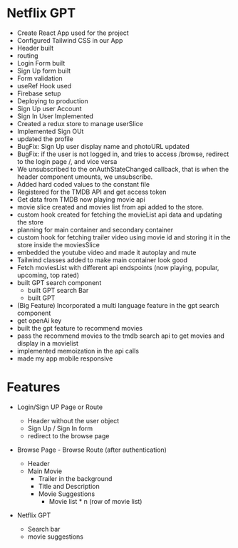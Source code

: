 # Netflix GPT

- Create React App used for the project
- Configured Tailwind CSS in our App
- Header built
- routing 
- Login Form built
- Sign Up form built
- Form validation
- useRef Hook used
- Firebase setup
- Deploying to production
- Sign Up user Account
- Sign In User Implemented
- Created a redux store to manage userSlice
- Implemented Sign OUt
- updated the profile
- BugFix: Sign Up user display name and photoURL updated
- BugFix: if the user is not logged in, and tries to access /browse, redirect to the login page /, and vice versa
- We unsubscribed to the onAuthStateChanged callback, that is when the header component umounts, we unsubscribe.
- Added hard coded values to the constant file
- Registered for the TMDB API and get access token
- Get data from TMDB now playing movie api
- movie slice created and movies list from api added to the store.
- custom hook created for fetching the movieList api data and updating the store
- planning for main container and secondary container
- custom hook for fetching trailer video using movie id and storing it in the store inside the moviesSlice
- embedded the youtube video and made it autoplay and mute
- Tailwind classes added to make main container look good
- Fetch moviesList with different api endspoints (now playing, popular, upcoming, top rated)
- built GPT search component
    - built GPT search Bar
    - built GPT 
- (Big Feature) Incorporated a multi language feature in the gpt search component
- get openAi key
- built the gpt feature to recommend movies 
- pass the recommend movies to the tmdb search api to get movies and display in a movielist
- implemented memoization in the api calls 
- made my app mobile responsive

# Features

- Login/Sign UP Page or Route

  - Header without the user object
  - Sign Up / Sign In form
  - redirect to the browse page

- Browse Page - Browse Route (after authentication)

  - Header
  - Main Movie
    - Trailer in the background
    - Title and Description
    - Movie Suggestions
      - Movie list \* n (row of movie list)

- Netflix GPT
  - Search bar
  - movie suggestions
